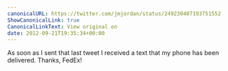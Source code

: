 ```yaml
---
canonicalURL: https://twitter.com/jmjordan/status/249230407193751552
ShowCanonicalLink: true
CanonicalLinkText: View original on
date: 2012-09-21T19:35:34+00:00
---
```

As soon as I sent that last tweet I received a text that my phone has been delivered. Thanks, FedEx!